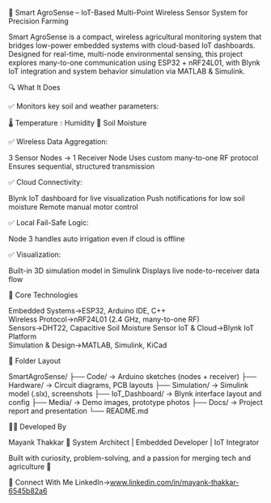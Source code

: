 
🌾 Smart AgroSense – IoT-Based Multi-Point Wireless Sensor System for Precision Farming

Smart AgroSense is a compact, wireless agricultural monitoring system that bridges low-power embedded systems with cloud-based IoT dashboards. 
Designed for real-time, multi-node environmental sensing, this project explores many-to-one communication using
ESP32 + nRF24L01, with Blynk IoT integration and system behavior simulation via MATLAB & Simulink.


 🔍 What It Does

✅ Monitors key soil and weather parameters:

🌡️ Temperature
💧 Humidity
🌱 Soil Moisture

✅ Wireless Data Aggregation:

3 Sensor Nodes → 1 Receiver Node
Uses custom many-to-one RF protocol
Ensures sequential, structured transmission

✅ Cloud Connectivity:

Blynk IoT dashboard for live visualization
Push notifications for low soil moisture
Remote manual motor control

✅ Local Fail-Safe Logic:

Node 3 handles auto irrigation even if cloud is offline

✅ Visualization:

Built-in 3D simulation model in Simulink
Displays live node-to-receiver data flow


🧠 Core Technologies

Embedded Systems→ESP32, Arduino IDE, C++          
 Wireless Protocol→nRF24L01 (2.4 GHz, many-to-one RF)    
Sensors→DHT22, Capacitive Soil Moisture Sensor 
IoT & Cloud→Blynk IoT Platform                     
Simulation & Design→MATLAB, Simulink, KiCad           


 📁 Folder Layout

SmartAgroSense/
├── Code/              → Arduino sketches (nodes + receiver)
├── Hardware/          → Circuit diagrams, PCB layouts
├── Simulation/        → Simulink model (.slx), screenshots
├── IoT_Dashboard/     → Blynk interface layout and config
├── Media/             → Demo images, prototype photos
├── Docs/              → Project report and presentation
└── README.md


👨‍💻 Developed By

Mayank Thakkar
📌 System Architect | Embedded Developer | IoT Integrator

Built with curiosity, problem-solving, and a passion for merging tech and agriculture 🌱


 🔗 Connect With Me
LinkedIn→www.linkedin.com/in/mayank-thakkar-6545b82a6


